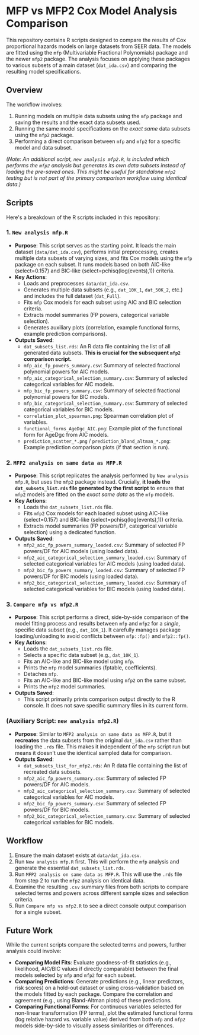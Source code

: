 # MFP vs MFP2 Cox Model Analysis Comparison

This repository contains R scripts designed to compare the results of Cox proportional hazards models on large datasets from SEER data. The models are fitted using the `mfp` (Multivariable Fractional Polynomials) package and the newer `mfp2` package. The analysis focuses on applying these packages to various subsets of a main dataset (`dat_ida.csv`) and comparing the resulting model specifications.

## Overview

The workflow involves:
1.  Running models on multiple data subsets using the `mfp` package and saving the results and the exact data subsets used.
2.  Running the same model specifications on the *exact same* data subsets using the `mfp2` package.
3.  Performing a direct comparison between `mfp` and `mfp2` for a specific model and data subset.

*(Note: An additional script, `new analysis mfp2.R`, is included which performs the `mfp2` analysis but generates its own data subsets instead of loading the pre-saved ones. This might be useful for standalone `mfp2` testing but is not part of the primary comparison workflow using identical data.)*

## Scripts

Here's a breakdown of the R scripts included in this repository:

### 1. `New analysis mfp.R`

* **Purpose**: This script serves as the starting point. It loads the main dataset (`data/dat_ida.csv`), performs initial preprocessing, creates multiple data subsets of varying sizes, and fits Cox models using the `mfp` package on each subset. It runs models based on both AIC-like (select=0.157) and BIC-like (select=pchisq(log(events),1)) criteria.
* **Key Actions**:
    * Loads and preprocesses `data/dat_ida.csv`.
    * Generates multiple data subsets (e.g., `dat_10K_1`, `dat_50K_2`, etc.) and includes the full dataset (`dat_Full`).
    * Fits `mfp` Cox models for each subset using AIC and BIC selection criteria.
    * Extracts model summaries (FP powers, categorical variable selection).
    * Generates auxiliary plots (correlation, example functional forms, example prediction comparisons).
* **Outputs Saved**:
    * `dat_subsets_list.rds`: An R data file containing the list of all generated data subsets. **This is crucial for the subsequent `mfp2` comparison script.**
    * `mfp_aic_fp_powers_summary.csv`: Summary of selected fractional polynomial powers for AIC models.
    * `mfp_aic_categorical_selection_summary.csv`: Summary of selected categorical variables for AIC models.
    * `mfp_bic_fp_powers_summary.csv`: Summary of selected fractional polynomial powers for BIC models.
    * `mfp_bic_categorical_selection_summary.csv`: Summary of selected categorical variables for BIC models.
    * `correlation_plot_spearman.png`: Spearman correlation plot of variables.
    * `functional_forms_AgeDgc_AIC.png`: Example plot of the functional form for AgeDgc from AIC models.
    * `prediction_scatter_*.png` / `prediction_bland_altman_*.png`: Example prediction comparison plots (if that section is run).

### 2. `MFP2 analysis on same data as MFP.R`

* **Purpose**: This script replicates the analysis performed by `New analysis mfp.R`, but uses the `mfp2` package instead. Crucially, **it loads the `dat_subsets_list.rds` file generated by the first script** to ensure that `mfp2` models are fitted on the *exact same data* as the `mfp` models.
* **Key Actions**:
    * Loads the `dat_subsets_list.rds` file.
    * Fits `mfp2` Cox models for each loaded subset using AIC-like (select=0.157) and BIC-like (select=pchisq(log(events),1)) criteria.
    * Extracts model summaries (FP powers/DF, categorical variable selection) using a dedicated function.
* **Outputs Saved**:
    * `mfp2_aic_fp_powers_summary_loaded.csv`: Summary of selected FP powers/DF for AIC models (using loaded data).
    * `mfp2_aic_categorical_selection_summary_loaded.csv`: Summary of selected categorical variables for AIC models (using loaded data).
    * `mfp2_bic_fp_powers_summary_loaded.csv`: Summary of selected FP powers/DF for BIC models (using loaded data).
    * `mfp2_bic_categorical_selection_summary_loaded.csv`: Summary of selected categorical variables for BIC models (using loaded data).

### 3. `Compare mfp vs mfp2.R`

* **Purpose**: This script performs a direct, side-by-side comparison of the model fitting process and results between `mfp` and `mfp2` for a *single*, specific data subset (e.g., `dat_10K_1`). It carefully manages package loading/unloading to avoid conflicts between `mfp::fp()` and `mfp2::fp()`.
* **Key Actions**:
    * Loads the `dat_subsets_list.rds` file.
    * Selects a specific data subset (e.g., `dat_10K_1`).
    * Fits an AIC-like and BIC-like model using `mfp`.
    * Prints the `mfp` model summaries (fptable, coefficients).
    * Detaches `mfp`.
    * Fits an AIC-like and BIC-like model using `mfp2` on the same subset.
    * Prints the `mfp2` model summaries.
* **Outputs Saved**:
    * This script primarily prints comparison output directly to the R console. It does not save specific summary files in its current form.

### (Auxiliary Script: `new analysis mfp2.R`)

* **Purpose**: Similar to `MFP2 analysis on same data as MFP.R`, but it **recreates** the data subsets from the original `dat_ida.csv` rather than loading the `.rds` file. This makes it independent of the `mfp` script run but means it doesn't use the identical sampled data for comparison.
* **Outputs Saved**:
    * `dat_subsets_list_for_mfp2.rds`: An R data file containing the list of recreated data subsets.
    * `mfp2_aic_fp_powers_summary.csv`: Summary of selected FP powers/DF for AIC models.
    * `mfp2_aic_categorical_selection_summary.csv`: Summary of selected categorical variables for AIC models.
    * `mfp2_bic_fp_powers_summary.csv`: Summary of selected FP powers/DF for BIC models.
    * `mfp2_bic_categorical_selection_summary.csv`: Summary of selected categorical variables for BIC models.

## Workflow

1.  Ensure the main dataset exists at `data/dat_ida.csv`.
2.  Run `New analysis mfp.R` first. This will perform the `mfp` analysis and generate the essential `dat_subsets_list.rds`.
3.  Run `MFP2 analysis on same data as MFP.R`. This will use the `.rds` file from step 2 to run the `mfp2` analysis on identical data.
4.  Examine the resulting `.csv` summary files from both scripts to compare selected terms and powers across different sample sizes and selection criteria.
5.  Run `Compare mfp vs mfp2.R` to see a direct console output comparison for a single subset.

## Future Work

While the current scripts compare the selected terms and powers, further analysis could involve:

* **Comparing Model Fits**: Evaluate goodness-of-fit statistics (e.g., likelihood, AIC/BIC values if directly comparable) between the final models selected by `mfp` and `mfp2` for each subset.
* **Comparing Predictions**: Generate predictions (e.g., linear predictors, risk scores) on a hold-out dataset or using cross-validation based on the models fitted by each package. Compare the correlation and agreement (e.g., using Bland-Altman plots) of these predictions.
* **Comparing Functional Forms**: For continuous variables selected for non-linear transformation (FP terms), plot the estimated functional forms (log relative hazard vs. variable value) derived from both `mfp` and `mfp2` models side-by-side to visually assess similarities or differences.

